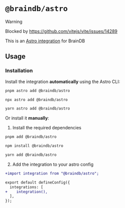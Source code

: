 # `@braindb/astro`

> [!WARNING]
> Blocked by https://github.com/vitejs/vite/issues/14289

This is an [Astro integration](https://docs.astro.build/en/guides/integrations-guide/) for BrainDB

## Usage

### Installation

Install the integration **automatically** using the Astro CLI:

```bash
pnpm astro add @braindb/astro
```

```bash
npx astro add @braindb/astro
```

```bash
yarn astro add @braindb/astro
```

Or install it **manually**:

1. Install the required dependencies

```bash
pnpm add @braindb/astro
```

```bash
npm install @braindb/astro
```

```bash
yarn add @braindb/astro
```

2. Add the integration to your astro config

```diff
+import integration from "@braindb/astro";

export default defineConfig({
  integrations: [
+    integration(),
  ],
});
```
